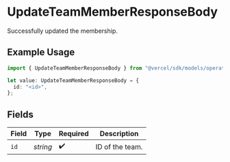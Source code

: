 # UpdateTeamMemberResponseBody

Successfully updated the membership.

## Example Usage

```typescript
import { UpdateTeamMemberResponseBody } from "@vercel/sdk/models/operations";

let value: UpdateTeamMemberResponseBody = {
  id: "<id>",
};
```

## Fields

| Field              | Type               | Required           | Description        |
| ------------------ | ------------------ | ------------------ | ------------------ |
| `id`               | *string*           | :heavy_check_mark: | ID of the team.    |